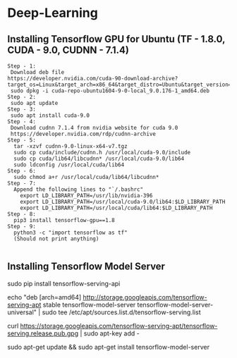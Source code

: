 # Deep-Learning

## Installing Tensorflow GPU for Ubuntu (TF - 1.8.0, CUDA - 9.0, CUDNN - 7.1.4)

``` 
Step - 1:
 Download deb file
https://developer.nvidia.com/cuda-90-download-archive?target_os=Linux&target_arch=x86_64&target_distro=Ubuntu&target_version=1604&target_type=debnetwork
 sudo dpkg -i cuda-repo-ubuntu1604-9-0-local_9.0.176-1_amd64.deb
Step - 2:
 sudo apt update
Step - 3:
 sudo apt install cuda-9.0
Step - 4: 
 Download cudnn 7.1.4 from nvidia website for cuda 9.0
 https://developer.nvidia.com/rdp/cudnn-archive
Step - 5:
  tar -xzvf cudnn-9.0-linux-x64-v7.tgz
  sudo cp cuda/include/cudnn.h /usr/local/cuda-9.0/include
  sudo cp cuda/lib64/libcudnn* /usr/local/cuda-9.0/lib64
  sudo ldconfig /usr/local/cuda/lib64
Step - 6:
  sudo chmod a+r /usr/local/cuda/lib64/libcudnn*
Step - 7:
  Append the following lines to "`/.bashrc"
    export LD_LIBRARY_PATH=/usr/lib/nvidia-396
    export LD_LIBRARY_PATH=/usr/local/cuda-9.0/lib64:$LD_LIBRARY_PATH
    export LD_LIBRARY_PATH=/usr/local/cuda/lib64:$LD_LIBRARY_PATH
Step - 8:
  pip3 install tensorflow-gpu==1.8
Step - 9:
  python3 -c "import tensorflow as tf"
  (Should not print anything)


```
## Installing Tensorflow Model Server

sudo pip install tensorflow-serving-api

echo "deb [arch=amd64] http://storage.googleapis.com/tensorflow-serving-apt stable tensorflow-model-server tensorflow-model-server-universal" | sudo tee /etc/apt/sources.list.d/tensorflow-serving.list

curl https://storage.googleapis.com/tensorflow-serving-apt/tensorflow-serving.release.pub.gpg | sudo apt-key add -

sudo apt-get update && sudo apt-get install tensorflow-model-server
